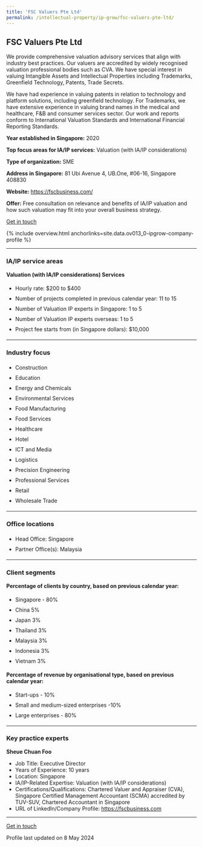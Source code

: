 ```yaml
---
title: 'FSC Valuers Pte Ltd'
permalink: /intellectual-property/ip-grow/fsc-valuers-pte-ltd/
---
```


## FSC Valuers Pte Ltd

We provide comprehensive valuation advisory services that align with industry best practices. Our valuers are accredited by widely recognised valuation professional bodies such as CVA. We have special interest in valuing Intangible Assets and Intellectual Properties including Trademarks, Greenfield Technology, Patents, Trade Secrets.

We have had experience in valuing patents in relation to technology and platform solutions, including greenfield technology. For Trademarks, we have extensive experience in valuing brand names in the medical and healthcare, F&B and consumer services sector. Our work and reports conform to International Valuation Standards and International Financial Reporting Standards.

<b>Year established in Singapore:</b> 2020

<b>Top focus areas for IA/IP services:</b> Valuation (with IA/IP considerations)

<b>Type of organization:</b> SME

<b>Address in Singapore:</b> 81 Ubi Avenue 4, UB.One, #06-16, Singapore 408830

<b>Website:</b> <a href='https://fscbusiness.com/'>https://fscbusiness.com/</a>

<b>Offer:</b> Free consultation on relevance and benefits of IA/IP valuation and how such valuation may fit into your overall business strategy.

<a class='btn' href='https://form.gov.sg/6513ce02020dec00126e08c8' target='_blank' rel='noopener'>Get in touch</a>

{% include overview.html anchorlinks=site.data.ov013_0-ipgrow-company-profile %}

---
<a name='ip-related-service-areas'></a>
### IA/IP service areas

**Valuation (with IA/IP considerations) Services**

<ul>
<li style='line-height: 27px; margin: 0px 0px !important'>Hourly rate:  $200 to $400</li>
<li style='line-height: 27px; margin: 0px 0px !important'>Number of projects completed in previous calendar year: 11 to 15</li>
<li style='line-height: 27px; margin: 0px 0px !important'>Number of Valuation IP experts in Singapore: 1 to 5</li>
<li style='line-height: 27px; margin: 0px 0px !important'>Number of Valuation IP experts overseas: 1 to 5</li>
<li style='line-height: 27px; margin: 0px 0px !important'>Project fee starts from (in Singapore dollars):  $10,000</li>
</ul>

---
<a name='industry-focus'></a>
### Industry focus

<ul><li style='line-height: 27px; margin: 0px 0px !important'> Construction</li><li style='line-height: 27px; margin: 0px 0px !important'>Education</li><li style='line-height: 27px; margin: 0px 0px !important'>Energy and Chemicals</li><li style='line-height: 27px; margin: 0px 0px !important'>Environmental Services</li><li style='line-height: 27px; margin: 0px 0px !important'>Food Manufacturing</li><li style='line-height: 27px; margin: 0px 0px !important'>Food Services</li><li style='line-height: 27px; margin: 0px 0px !important'>Healthcare</li><li style='line-height: 27px; margin: 0px 0px !important'>Hotel</li><li style='line-height: 27px; margin: 0px 0px !important'>ICT and Media</li><li style='line-height: 27px; margin: 0px 0px !important'>Logistics</li><li style='line-height: 27px; margin: 0px 0px !important'>Precision Engineering</li><li style='line-height: 27px; margin: 0px 0px !important'>Professional Services</li><li style='line-height: 27px; margin: 0px 0px !important'>Retail</li><li style='line-height: 27px; margin: 0px 0px !important'>Wholesale Trade</li></ul>

---
<a name='office-locations'></a>
### Office locations

<ul><li style='line-height: 27px; margin: 0px 0px !important'> Head Office: Singapore</li><li style='line-height: 27px; margin: 0px 0px !important'>Partner Office(s): Malaysia</li></ul>

---
<a name='client-segments'></a>
### Client segments

**Percentage of clients by country, based on previous calendar year:**

<ul><li style='line-height: 27px; margin: 0px 0px !important'> Singapore - 80% </li><li style='line-height: 27px; margin: 0px 0px !important'>China 5% </li><li style='line-height: 27px; margin: 0px 0px !important'>Japan 3% </li><li style='line-height: 27px; margin: 0px 0px !important'>Thailand 3%</li><li style='line-height: 27px; margin: 0px 0px !important'>Malaysia 3%</li><li style='line-height: 27px; margin: 0px 0px !important'>Indonesia 3%</li><li style='line-height: 27px; margin: 0px 0px !important'>Vietnam 3%</li></ul>

**Percentage of revenue by organisational type, based on previous calendar year:**

<ul><li style='line-height: 27px; margin: 0px 0px !important'> Start-ups - 10% </li><li style='line-height: 27px; margin: 0px 0px !important'>Small and medium-sized enterprises -10%</li><li style='line-height: 27px; margin: 0px 0px !important'>Large enterprises - 80%</li></ul>

---
<a name='key-practice-experts'></a>
### Key practice experts

**Sheue Chuan Foo**

- Job Title: Executive Director
- Years of Experience: 10 years
- Location: Singapore
- IA/IP-Related Expertise: Valuation (with IA/IP considerations)
- Certifications/Qualifications: Chartered Valuer and Appraiser (CVA), Singapore Certified Management Accountant (SCMA) accredited by TUV-SUV, Chartered Accountant in Singapore
- URL of LinkedIn/Company Profile: <a href="https://fscbusiness.com" target="_blank" rel="noopener">https://fscbusiness.com</a>

---
<p>
<a class='btn' href='https://form.gov.sg/6513ce02020dec00126e08c8' target='_blank' rel='noopener'>Get in touch</a>
</p>
Profile last updated on 8 May 2024

